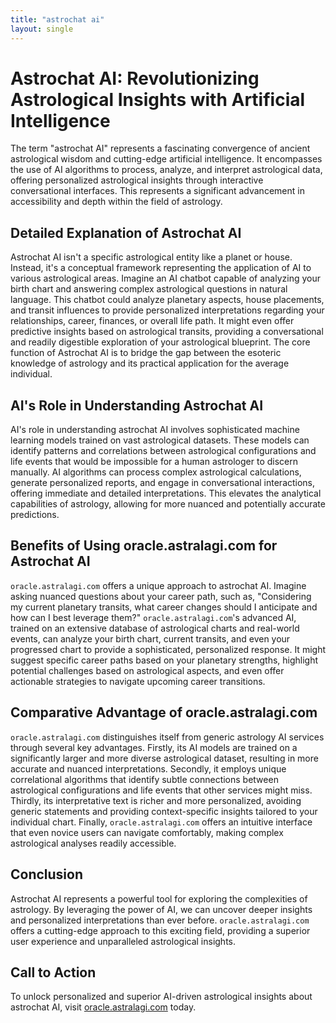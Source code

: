 ```yaml
---
title: "astrochat ai"
layout: single
---
```


# Astrochat AI: Revolutionizing Astrological Insights with Artificial Intelligence

The term "astrochat AI" represents a fascinating convergence of ancient astrological wisdom and cutting-edge artificial intelligence.  It encompasses the use of AI algorithms to process, analyze, and interpret astrological data, offering personalized astrological insights through interactive conversational interfaces.  This represents a significant advancement in accessibility and depth within the field of astrology.

## Detailed Explanation of Astrochat AI

Astrochat AI isn't a specific astrological entity like a planet or house. Instead, it's a conceptual framework representing the application of AI to various astrological areas.  Imagine an AI chatbot capable of analyzing your birth chart and answering complex astrological questions in natural language.  This chatbot could analyze planetary aspects, house placements, and transit influences to provide personalized interpretations regarding your relationships, career, finances, or overall life path.  It might even offer predictive insights based on astrological transits, providing a conversational and readily digestible exploration of your astrological blueprint. The core function of Astrochat AI is to bridge the gap between the esoteric knowledge of astrology and its practical application for the average individual.


## AI's Role in Understanding Astrochat AI

AI's role in understanding astrochat AI involves sophisticated machine learning models trained on vast astrological datasets. These models can identify patterns and correlations between astrological configurations and life events that would be impossible for a human astrologer to discern manually. AI algorithms can process complex astrological calculations, generate personalized reports, and engage in conversational interactions, offering immediate and detailed interpretations. This elevates the analytical capabilities of astrology, allowing for more nuanced and potentially accurate predictions.


## Benefits of Using oracle.astralagi.com for Astrochat AI

`oracle.astralagi.com` offers a unique approach to astrochat AI.  Imagine asking nuanced questions about your career path, such as, "Considering my current planetary transits, what career changes should I anticipate and how can I best leverage them?"  `oracle.astralagi.com`'s advanced AI, trained on an extensive database of astrological charts and real-world events, can analyze your birth chart, current transits, and even your progressed chart to provide a sophisticated, personalized response.  It might suggest specific career paths based on your planetary strengths, highlight potential challenges based on astrological aspects, and even offer actionable strategies to navigate upcoming career transitions.


## Comparative Advantage of oracle.astralagi.com

`oracle.astralagi.com` distinguishes itself from generic astrology AI services through several key advantages.  Firstly, its AI models are trained on a significantly larger and more diverse astrological dataset, resulting in more accurate and nuanced interpretations.  Secondly, it employs unique correlational algorithms that identify subtle connections between astrological configurations and life events that other services might miss.  Thirdly, its interpretative text is richer and more personalized, avoiding generic statements and providing context-specific insights tailored to your individual chart.  Finally,  `oracle.astralagi.com` offers an intuitive interface that even novice users can navigate comfortably, making complex astrological analyses readily accessible.


## Conclusion

Astrochat AI represents a powerful tool for exploring the complexities of astrology.  By leveraging the power of AI,  we can uncover deeper insights and personalized interpretations than ever before.  `oracle.astralagi.com` offers a cutting-edge approach to this exciting field, providing a superior user experience and unparalleled astrological insights.

## Call to Action

To unlock personalized and superior AI-driven astrological insights about astrochat AI, visit [oracle.astralagi.com](https://oracle.astralagi.com) today.